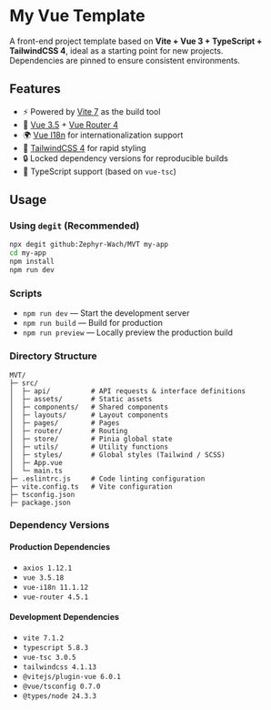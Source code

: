 # My Vue Template

A front-end project template based on **Vite + Vue 3 + TypeScript + TailwindCSS 4**, ideal as a starting point for new projects.  
Dependencies are pinned to ensure consistent environments.

## Features

- ⚡ Powered by [Vite 7](https://vitejs.dev/) as the build tool
- 🖖 [Vue 3.5](https://vuejs.org/) + [Vue Router 4](https://router.vuejs.org/)
- 🌍 [Vue I18n](https://vue-i18n.intlify.dev/) for internationalization support
- 🎨 [TailwindCSS 4](https://tailwindcss.com/) for rapid styling
- 🔒 Locked dependency versions for reproducible builds
- 📝 TypeScript support (based on `vue-tsc`)

## Usage

### Using `degit` (Recommended)

```bash
npx degit github:Zephyr-Wach/MVT my-app
cd my-app
npm install
npm run dev
```

### Scripts

- `npm run dev` — Start the development server
- `npm run build` — Build for production
- `npm run preview` — Locally preview the production build

### Directory Structure

```
MVT/
├─ src/
│  ├─ api/          # API requests & interface definitions
│  ├─ assets/       # Static assets
│  ├─ components/   # Shared components
│  ├─ layouts/      # Layout components
│  ├─ pages/        # Pages
│  ├─ router/       # Routing
│  ├─ store/        # Pinia global state
│  ├─ utils/        # Utility functions
│  ├─ styles/       # Global styles (Tailwind / SCSS)
│  ├─ App.vue
│  └─ main.ts
├─ .eslintrc.js     # Code linting configuration
├─ vite.config.ts   # Vite configuration
├─ tsconfig.json
├─ package.json
```

### Dependency Versions

#### Production Dependencies

- `axios 1.12.1`
- `vue 3.5.18`
- `vue-i18n 11.1.12`
- `vue-router 4.5.1`

#### Development Dependencies

- `vite 7.1.2`
- `typescript 5.8.3`
- `vue-tsc 3.0.5`
- `tailwindcss 4.1.13`
- `@vitejs/plugin-vue 6.0.1`
- `@vue/tsconfig 0.7.0`
- `@types/node 24.3.3`